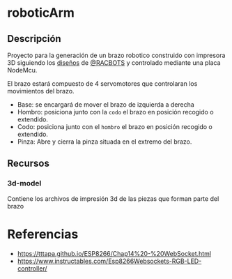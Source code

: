 # roboticArm

## Descripción
Proyecto para la generación de un brazo robotico construido con impresora 3D siguiendo los [diseños](https://www.printables.com/model/449747-brazo-robotico-robotic-arm) de [@RACBOTS](https://www.printables.com/@RACBOTS_756978) y controlado mediante una placa NodeMcu.

El brazo estará compuesto de 4 servomotores que controlaran los movimientos del brazo.
- Base: se encargará de mover el brazo de izquierda a derecha 
- Hombro: posiciona junto con la `codo` el brazo en posición recogido o extendido.
- Codo: posiciona junto con el `hombro` el brazo en posición recogido o extendido.
- Pinza: Abre y cierra la pinza situada en el extremo del brazo.

## Recursos

### 3d-model

Contiene los archivos de impresión 3d de las piezas que forman parte del brazo

# Referencias 

- https://tttapa.github.io/ESP8266/Chap14%20-%20WebSocket.html
- https://www.instructables.com/Esp8266Websockets-RGB-LED-controller/